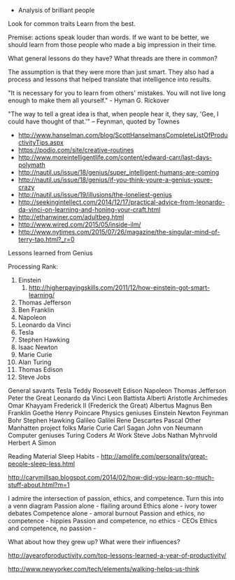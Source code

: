 - Analysis of brilliant people

Look for common traits
Learn from the best.


Premise: actions speak louder than words. If we want to be better, we should learn from those people who made a big impression in their time.

What general lessons do they have? What threads are there in common?

The assumption is that they were more than just smart. They also had a process and lessons that helped translate that intelligence into results.

"It is necessary for you to learn from others' mistakes. You will not live long enough to make them all yourself." - Hyman G. Rickover

"The way to tell a great idea is that, when people hear it, they say, 'Gee, I could have thought of that.'" – Feynman, quoted by Townes


* http://www.hanselman.com/blog/ScottHanselmansCompleteListOfProductivityTips.aspx
* https://podio.com/site/creative-routines
* http://www.moreintelligentlife.com/content/edward-carr/last-days-polymath
* http://nautil.us/issue/18/genius/super_intelligent-humans-are-coming
* http://nautil.us/issue/18/genius/if-you-think-youre-a-genius-youre-crazy
* http://nautil.us/issue/19/illusions/the-loneliest-genius
* http://seekingintellect.com/2014/12/17/practical-advice-from-leonardo-da-vinci-on-learning-and-honing-your-craft.html
* http://ethanwiner.com/adultbeg.html
* http://www.wired.com/2015/05/inside-ilm/
* http://www.nytimes.com/2015/07/26/magazine/the-singular-mind-of-terry-tao.html?_r=0

Lessons learned from Genius


Processing Rank:
1. Einstein
	1. http://higherpayingskills.com/2011/12/how-einstein-got-smart-learning/ 
2. Thomas Jefferson
3. Ben Franklin
4. Napoleon
5. Leonardo da Vinci
6. Tesla
7. Stephen Hawking
8. Isaac Newton
9. Marie Curie
10. Alan Turing
11. Thomas Edison
12. Steve Jobs


General savants
	Tesla
	Teddy Roosevelt
	Edison
	Napoleon
	Thomas Jefferson
	Peter the Great
	Leonardo da Vinci
	Leon Battista Alberti
	Aristotle
	Archimedes
	Omar Khayyam
	Frederick II (Frederick the Great)
	Albertus Magnus
	Ben Franklin
	Goethe
	Henry Poincare
Physics geniuses
	Einstein
	Newton
	Feynman
	Bohr
	Stephen Hawking
	Galileo Galilei
	Rene Descartes
	Pascal
	Other Manhatten project folks
	Marie Curie
	Carl Sagan
	John von Neumann
Computer geniuses
	Turing
	Coders At Work
	Steve Jobs
	Nathan Myhrvold
	Herbert A Simon
	
Reading Material
	Sleep Habits - http://amolife.com/personality/great-people-sleep-less.html 

http://carymillsap.blogspot.com/2014/02/how-did-you-learn-so-much-stuff-about.html?m=1

I admire the intersection of passion, ethics, and competence.
	Turn this into a venn diagram
	Passion alone - flailing around
	Ethics alone - ivory tower debates
	Competence alone - amoral burnout
	Passion and ethics, no competence - hippies
	Passion and competence, no ethics - CEOs
	Ethics and competence, no passion - 

What about how they grew up? What were their influences?

http://ayearofproductivity.com/top-lessons-learned-a-year-of-productivity/

http://www.newyorker.com/tech/elements/walking-helps-us-think

